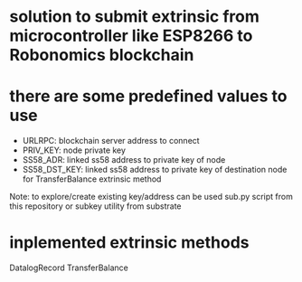 # solution to submit extrinsic from microcontroller like ESP8266 to Robonomics blockchain


# there are some predefined values to use
- URLRPC:  blockchain server address to connect
- PRIV_KEY: node private key
- SS58_ADR: linked ss58 address to private key of node
- SS58_DST_KEY: linked ss58 address to private key of destination node for TransferBalance extrinsic method

Note: to explore/create existing key/address can be used sub.py script from this repository or subkey utility from substrate

# inplemented extrinsic methods
DatalogRecord
TransferBalance
